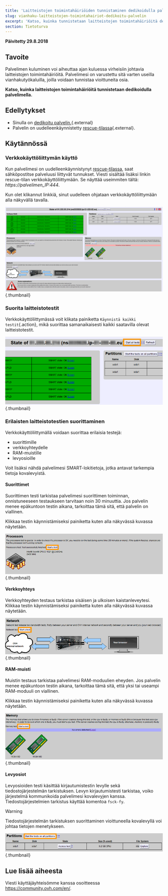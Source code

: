 ```yaml
---
title: 'Laitteistojen toimintahäiriöiden tunnistaminen dedikoidulla palvelimella'
slug: vianhaku-laitteistojen-toimintahairiot-dedikoitu-palvelin
excerpt: 'Katso, kuinka tunnistetaan laitteistojen toimintahäiriöitä dedikoidulla palvelimella'
section: Tietoturva
---
```


**Päivitetty 29.8.2018**

## Tavoite


Palvelimen kuluminen voi aiheuttaa ajan kuluessa virheisiin johtavia laitteistojen toimintahäiriöitä. Palvelimesi on varustettu sitä varten useilla vianhakutyökaluilla, joilla voidaan tunnistaa vioittuneita osia.

**Katso, kuinka laitteistojen toimintahäiriöitä tunnistetaan dedikoidulla palvelimella.**


## Edellytykset

* Sinulla on [dedikoitu palvelin.](https://www.ovh-hosting.fi/dedikoidut_palvelimet/){.external}
* Palvelin on uudelleenkäynnistetty [rescue-tilassa](https://docs.ovh.com/fi/dedicated/ovh-rescue/){.external}.


## Käytännössä

### Verkkokäyttöliittymän käyttö

Kun palvelimesi on uudelleenkäynnistynyt [rescue-tilassa](https://docs.ovh.com/fi/dedicated/ovh-rescue/), saat sähköpostitse palveluusi liittyvät tunnukset. Viesti sisältää lisäksi linkin rescue-tilan verkkokäyttöliittymään. Se näyttää useimmiten tältä: *https://palvelimen_IP:444*.

Kun olet klikannut linkkiä, sinut uudelleen ohjataan verkkokäyttöliittymään alla näkyvällä tavalla.

![Verkkokäyttöliittymä](images/rescue-mode-04.png){.thumbnail}


### Suorita laitteistotestit

Verkkokäyttöliittymässä voit klikata painiketta `Käynnistä kaikki testit`{.action}, mikä suorittaa samanaikaisesti kaikki saatavilla olevat laitteistotestit.

![Käynnistä kaikki testit](images/rescue-mode-042.png){.thumbnail}


### Erilaisten laitteistotestien suorittaminen

Verkkokäyttöliittymällä voidaan suorittaa erilaisia testejä:

- suorittimille
- verkkoyhteydelle
- RAM-muistille
- levyosioille

Voit lisäksi nähdä palvelimesi SMART-lokitietoja, jotka antavat tarkempia tietoja kovalevyistä.

 
#### Suorittimet

Suorittimen testi tarkistaa palvelimesi suorittimen toiminnan, onnistuneeseen testaukseen tarvitaan noin 30 minuuttia. Jos palvelin menee epäkuntoon testin aikana, tarkoittaa tämä sitä, että palvelin on viallinen.

Klikkaa testin käynnistämiseksi painiketta kuten alla näkyvässä kuvassa näytetään.

![Suorittimen testi](images/processors.png){.thumbnail}

#### Verkkoyhteys

Verkkoyhteyden testaus tarkistaa sisäisen ja ulkoisen kaistanleveytesi. Klikkaa testin käynnistämiseksi painiketta kuten alla näkyvässä kuvassa näytetään.

![Verkkotesti](images/network-connection.png){.thumbnail}

#### RAM-muisti

Muistin testaus tarkistaa palvelimesi RAM-moduulien eheyden. Jos palvelin menee epäkuntoon testin aikana, tarkoittaa tämä sitä, että yksi tai useampi RAM-moduuli on viallinen.

Klikkaa testin käynnistämiseksi painiketta kuten alla näkyvässä kuvassa näytetään.

![Muistitesti](images/memory.png){.thumbnail}

#### Levyosiot

Levyosioiden testi käsittää kirjautumistestin levylle sekä tiedostojärjestelmän tarkistuksen. Levyn kirjautumistesti tarkistaa, voiko järjestelmä kommunikoida palvelimesi kovalevyjen kanssa. Tiedostojärjestelmien tarkistus käyttää komentoa `fsck-fy`.

> [!warning]
>
> Tiedostojärjestelmän tarkistuksen suorittaminen vioittuneella kovalevyllä voi johtaa tietojen menetykseen.
>

![Levytesti](images/partitions.png){.thumbnail}

## Lue lisää aiheesta

Viesti käyttäjäyhteisömme kanssa osoitteessa <https://community.ovh.com/en/>.